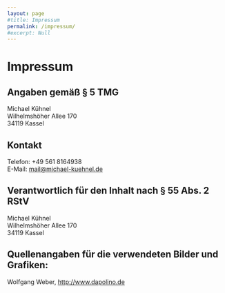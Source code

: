 ```yaml
---
layout: page
#title: Impressum
permalink: /impressum/
#excerpt: Null
---
```


<h1 class="post-title">Impressum</h1>

## Angaben gemäß § 5 TMG

Michael Kühnel  
Wilhelmshöher Allee 170  
34119 Kassel

## Kontakt

Telefon:    +49 561 8164938  
E-Mail: <mail@michael-kuehnel.de>

## Verantwortlich für den Inhalt nach § 55 Abs. 2 RStV

Michael Kühnel  
Wilhelmshöher Allee 170  
34119 Kassel

## Quellenangaben für die verwendeten Bilder und Grafiken:

Wolfgang Weber, <http://www.dapolino.de>
